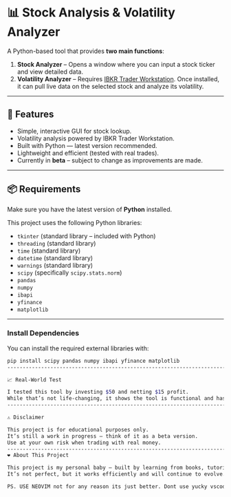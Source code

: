 # 📊 Stock Analysis & Volatility Analyzer

A Python-based tool that provides **two main functions**:

1. **Stock Analyzer** – Opens a window where you can input a stock ticker and view detailed data.  
2. **Volatility Analyzer** – Requires [IBKR Trader Workstation](https://www.interactivebrokers.com/en/trading/ib-api.php). Once installed, it can pull live data on the selected stock and analyze its volatility.  

---

## 🚀 Features
- Simple, interactive GUI for stock lookup.
- Volatility analysis powered by IBKR Trader Workstation.
- Built with Python — latest version recommended.
- Lightweight and efficient (tested with real trades).
- Currently in **beta** – subject to change as improvements are made.

---

## 📦 Requirements

Make sure you have the latest version of **Python** installed.  

This project uses the following Python libraries:

- `tkinter` (standard library – included with Python)
- `threading` (standard library)
- `time` (standard library)
- `datetime` (standard library)
- `warnings` (standard library)
- `scipy` (specifically `scipy.stats.norm`)
- `pandas`
- `numpy`
- `ibapi`
- `yfinance`
- `matplotlib`

---

### Install Dependencies
You can install the required external libraries with:

```bash
pip install scipy pandas numpy ibapi yfinance matplotlib
---------------------------------------------------------------------------------------------------------

📈 Real-World Test

I tested this tool by investing $50 and netting $15 profit.
While that’s not life-changing, it shows the tool is functional and has real-world application potential.
---------------------------------------------------------------------------------------------------------

⚠️ Disclaimer

This project is for educational purposes only.
It’s still a work in progress — think of it as a beta version.
Use at your own risk when trading with real money.
----------------------------------------------------------------------------------------------------------
❤️ About This Project

This project is my personal baby — built by learning from books, tutorials, and hands-on trial and error.
It’s not perfect, but it works efficiently and will continue to evolve.

PS. USE NEOVIM not for any reason its just better. Dont use yucky vscode.
